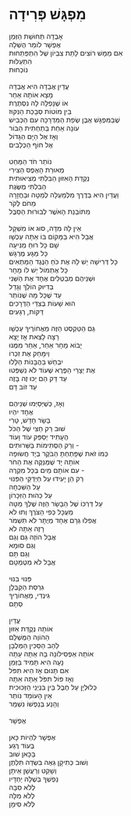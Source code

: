 # מִפְגָּשׁ פְּרִידָה

אָבְדָה תְּחוּשַׁת הַזְּמַן\
אֶפְשָׁר לוֹמַר הֻשְׁלָה\
אִם מַמָּשׁ רוֹצִים לָתֵת צִבְיוֹן שֶׁל הִתְפַּתְּחוּת\
הִתְעַלּוּת\
נוֹכְחוּת\
\
עֲדַיִן אֲבֵדָה הִיא אֲבֵדָה\
מָצָא אוֹתָהּ אַחֵר\
אוֹ שֶׁנָּפְלָה לָהּ נִסְתֶּרֶת\
בֵּין מוֹטוֹת סְבָכַת הַנִּקּוּז\
שֶׁבַּמִּפְגָּשׁ אֶבֶן שְׂפַת הַמִּדְרָכָה עִם הַכְּבִישׁ\
עוֹנָה אַחַת בְּתַחְתִּית הַבּוֹר\
וְאָז אֶל הַיָּם הַגָּדוֹל\
אֶל חוֹף הַכְּלָבִים\
\
נוֹתַר חֹד הַמַּחַט\
מְאוּרַת הָאֶפֶס הַצִּירִי\
נְקֻדַּת הָאִזּוּן הַבִּלְתִּי מְצִיאוּתִית\
הַבִּלְתִּי מֻשֶּׂגֶת\
וַעֲדַיִן הִיא בְּדֶרֶךְ מִלְּמַעְלָה לְמַטָּה וּבַחֲזָרָה\
מֵחֹם לְקֹר\
מִתּוֹבְנַת הָאֹשֶׁר לְבוּרוּת הַסֵּבֶל\
\
אֵין לָהּ מִדָּה, סוּג אוֹ מִשְׁקָל\
אֲבָל הִיא בַּמָּקוֹם בּוֹ אַתָּה עַכְשָׁו\
שָׁם כָּל רוּחַ מְנִיעָה\
כָּל מַגָּע מֻרְגָּשׁ\
כָּל דְּרִישָׁה יֵשׁ לָהּ אֶת כֹּחַ הַנֶּגֶד הַמַּתְאִים\
כָּל אֶתְמוֹל יֵשׁ לוֹ מָחָר\
וּשְׁנֵיהֶם מְבַטְּלִים אֶחָד אֶת הַשֵּׁנִי\
בְּדִיּוּק הוֹלֵךְ וְגָדֵל\
עַד שֶׁכָּל מָה שֶׁנּוֹתַר\
הוּא שָׁעוֹת בְּצִדֵּי הַדְּרָכִים\
דַּקּוֹת, רְגָעִים\
\
גַּם הַטֵּקְסְט הַזֶּה מֵאֲחוֹרֶיךָ עַכְשָׁו\
רָצָה לָצֵאת אָז יָצָא\
יָבוֹא מָחָר אַחֵר, אַחֵר מִמֶּנּוּ\
וְיִמָּחֵק אֶת זִכְרוֹ\
יִבְחַשׁ בַּהֲבָנוֹת הַלָּלוּ\
אֶת יְצָרַי הַפֶּרֶא שֶׁעוֹד לֹא נִשְׁפְּטוּ\
עַד דַּק הֵם יַכּוּ זֶה בָּזֶה\
עַד זוֹב דָּם\
\
וְאָז, כְּשֶׁיְּסַיְּמוּ שְׁנֵיהֶם \
אֶחָד יִהְיוּ\
בָּשָׂר חָדָשׁ, טָרִי\
שׁוּב רַק חֵצִי שֶׁל הַכֹּל\
הֶעָתִיד יְסַפֵּק עוֹד וָעוֹד\
וְרַק הַסְּתִימוֹת בַּשֵּׁרוּתִים -\
כְּמוֹ זֹאת שֶׁפָּתַחְתָּ הַבֹּקֶר בְּיָד חֲשׂוּפָה\
אוֹתָהּ יָד שֶׁמְּנַקֶּה אֶת הַחֹר\
עִם אוֹתָם מַיִם בְּכָל מִקְרֶה -\
רַק הֵן יָעִידוּ עַל חַיְדַּקֵּי הַפִּנּוּי\
עַל הַשִּׁכְחָה\
עַל כֵּהוּת הַזִּכָּרוֹן\
עַל דַּרְכּוֹ שֶׁל הַבָּשָׂר הַזֶּה שֶׁלְּךָ מַטָּה\
מְעֻכָּל כְּפִי הַצֹּרֶךְ וְתוּ לֹא\
אֲפִלּוּ גְּרָם אֶחָד מְיֻתָּר לֹא תִּשְׁמֹר\
רָזֶה אַתָּה לֹא\
אֲבָל הוֹזֶה גַּם וְגַם\
וְגַם סוּמָא\
וְגַם תָּם\
אֲבָל לֹא מְטֻמְטָם\
\
פִּנּוּי בִּנּוּי\
גִּרְסַת הַקַּבְּלָן\
גִּינְדִּי, מֵאֲחוֹרֶיךָ\
סְתָם\
\
עֲדַיִן\
אוֹתָהּ נְקֻדַּת אִזּוּן\
הַהוֹוֶה הַמֻּשְׁלָם\
לַהַב הַסַּכִּין הַמְּלֻבָּן\
אוֹתָהּ אַפְסִילוֹנָה בָּהּ אַתָּה עַתָּה\
נָעָה הִיא תָּמִיד בַּזְּמַן\
אִם תָּנוּם אָז הִיא תִּפֹּל\
וְאָז פּוֹל תִּפֹּל אַתָּה אִתָּהּ\
כְּלוּלְיָן עַל חֶבֶל בֵּין בִּנְיְנֵי הַזְּכוּכִית\
אֵין הָעוֹמֵד נוֹתַר\
וְהָנַע בְּנַפְשׁוֹ נִשְׁמַר\
\
אֶפְשָׁר\
\
אֶפְשָׁר לִהְיוֹת כָּאן\
בְּעוֹד רֶגַע\
בָּכָּאן שׁוּב\
וְשׁוּב כְּתִיקָן גֵּאֶה בִּשְׂדֵה תִּלַּתֶּן\
וְשָׁקֵט וְרַעֲשָׁן אֵיתָן\
נַפְשְׁךָ בְּשֶׁלָּהּ יַחְדָּיו\
לְלֹא סִבָּה\
לְלֹא מִלָּה\
לְלֹא סִימָן